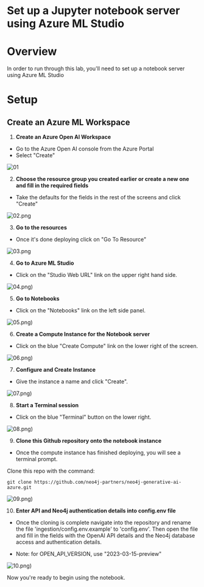 # Set up a Jupyter notebook server using Azure ML Studio 

# Overview
In order to run through this lab, you'll need to set up a notebook server using Azure ML Studio

# Setup

## Create an Azure ML Workspace 

1. **Create an Azure Open AI Workspace**
- Go to the Azure Open AI console from the Azure Portal
- Select "Create"

![01](screenshots/01.png)

2. **Choose the resource group you created earlier or create a new one and fill in the required fields**
- Take the defaults for the fields in the rest of the screens and click "Create" 

![02.png](screenshots/02.png)

3. **Go to the resources** 
- Once it's done deploying click on "Go To Resource" 

![03.png](screenshots/03.png)

4. **Go to Azure ML Studio**
- Click on the "Studio Web URL" link on the upper right hand side. 

![04.png)](screenshots/04.png)

5. **Go to Notebooks**
- Click on the "Notebooks" link on the left side panel. 

![05.png)](screenshots/05.png)

6. **Create a Compute Instance for the Notebook server**
- Click on the blue "Create Compute" link on the lower right of the screen. 

![06.png)](screenshots/06.png)

7. **Configure and Create Instance**
- Give the instance a name and click "Create". 

![07.png)](screenshots/07.png)

8. **Start a Terminal session**
- Click on the blue "Terminal" button on the lower right. 

![08.png)](screenshots/08.png)

9. **Clone this Github repository onto the notebook instance**
- Once the compute instance has finished deploying, you will see a terminal prompt. 

Clone this repo with the command:

    git clone https://github.com/neo4j-partners/neo4j-generative-ai-azure.git


![09.png)](screenshots/09.png)

10. **Enter API and Neo4j authentication details into config.env file**
- Once the cloning is complete navigate into the repository and rename the file 'ingestion/config.env.example' to 'config.env'. Then open the file and fill in the fields with the OpenAI API details and the Neo4j database access and authentication details. 

- Note: for OPEN_API_VERSION, use "2023-03-15-preview"

![10.png)](screenshots/10.png)

Now you're ready to begin using the notebook. 